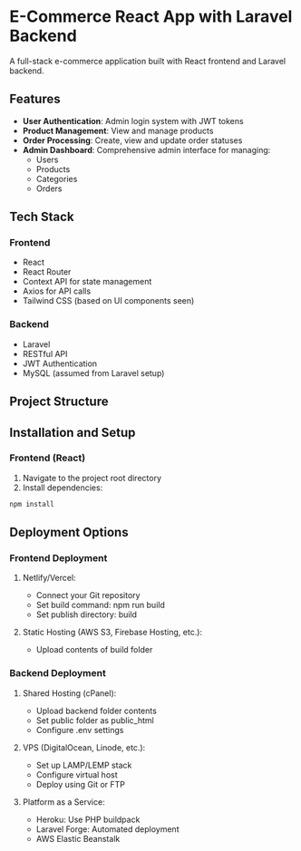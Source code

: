# E-Commerce React App with Laravel Backend

A full-stack e-commerce application built with React frontend and Laravel backend.

## Features

- **User Authentication**: Admin login system with JWT tokens
- **Product Management**: View and manage products
- **Order Processing**: Create, view and update order statuses
- **Admin Dashboard**: Comprehensive admin interface for managing:
  - Users
  - Products
  - Categories
  - Orders

## Tech Stack

### Frontend
- React
- React Router
- Context API for state management
- Axios for API calls
- Tailwind CSS (based on UI components seen)

### Backend
- Laravel
- RESTful API
- JWT Authentication
- MySQL (assumed from Laravel setup)

## Project Structure

## Installation and Setup

### Frontend (React)
1. Navigate to the project root directory
2. Install dependencies:
```bash
npm install
```


## Deployment Options
### Frontend Deployment
1. Netlify/Vercel:
   
   - Connect your Git repository
   - Set build command: npm run build
   - Set publish directory: build
2. Static Hosting (AWS S3, Firebase Hosting, etc.):
   
   - Upload contents of build folder
### Backend Deployment
1. Shared Hosting (cPanel):
   
   - Upload backend folder contents
   - Set public folder as public_html
   - Configure .env settings
2. VPS (DigitalOcean, Linode, etc.):
   
   - Set up LAMP/LEMP stack
   - Configure virtual host
   - Deploy using Git or FTP
3. Platform as a Service:
   
   - Heroku: Use PHP buildpack
   - Laravel Forge: Automated deployment
   - AWS Elastic Beanstalk